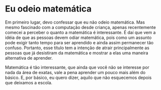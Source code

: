 ---
---
# Eu odeio matemática

 
Em primeiro lugar, devo confessar que eu não odeio matemática. Mas mesmo fascinado com a computação desde criança, apenas recentemente comecei a perceber o quanto a matemática é interessante. É daí que vem a idéia de que as pessoas devem odiar matemática, pois como um assunto pode exigir tanto tempo para ser aprendido e ainda assim permanecer tão confuso. Portanto, esse título tem a intenção de atrair principalmente as pessoas que já desistiram da matemática e mostrar a elas uma maneira alternativa de aprender.

Matemática é tão interessante, que ainda que você não se interesse por nada da área de exatas, vale a pena aprender um pouco mais além do básico. E, por básico, eu quero dizer, aquilo que não esquecemos depois que deixamos a escola.